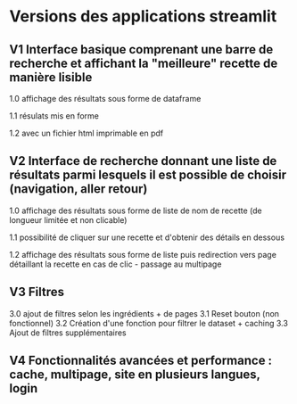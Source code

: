 # Versions des applications streamlit

## V1 Interface basique comprenant une barre de recherche et affichant la "meilleure" recette de manière lisible

1.0 affichage des résultats sous forme de dataframe

1.1 résulats mis en forme

1.2 avec un fichier html imprimable en pdf

## V2 Interface de recherche donnant une liste de résultats parmi lesquels il est possible de choisir (navigation, aller retour)

1.0 affichage des résultats sous forme de liste de nom de recette (de longueur limitée et non clicable)

1.1 possibilité de cliquer sur une recette et d'obtenir des détails en dessous

1.2 affichage des résultats sous forme de liste puis redirection vers page détaillant la recette en cas de clic - passage au multipage

## V3 Filtres
3.0 ajout de filtres selon les ingrédients + de pages
3.1 Reset bouton (non fonctionnel)
3.2 Création d'une fonction pour filtrer le dataset + caching
3.3 Ajout de filtres supplémentaires

## V4 Fonctionnalités avancées et performance : cache, multipage, site en plusieurs langues, login